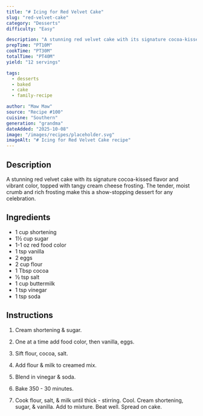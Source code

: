 ```yaml
---
title: "# Icing for Red Velvet Cake"
slug: "red-velvet-cake"
category: "Desserts"
difficulty: "Easy"

description: "A stunning red velvet cake with its signature cocoa-kissed flavor and vibrant color, topped with tangy cream cheese frosting. The tender, moist crumb and rich frosting make this a show-stopping dessert for any celebration."
prepTime: "PT10M"
cookTime: "PT30M"
totalTime: "PT40M"
yield: "12 servings"

tags:
  - desserts
  - baked
  - cake
  - family-recipe

author: "Maw Maw"
source: "Recipe #100"
cuisine: "Southern"
generation: "grandma"
dateAdded: "2025-10-08"
image: "/images/recipes/placeholder.svg"
imageAlt: "# Icing for Red Velvet Cake recipe"
---
```


## Description

A stunning red velvet cake with its signature cocoa-kissed flavor and vibrant color, topped with tangy cream cheese frosting. The tender, moist crumb and rich frosting make this a show-stopping dessert for any celebration.

## Ingredients

- 1 cup shortening
- 1½ cup sugar
- 1-1 oz red food color
- 1 tsp vanilla
- 2 eggs
- 2 cup flour
- 1 Tbsp cocoa
- ½ tsp salt
- 1 cup buttermilk
- 1 tsp vinegar
- 1 tsp soda

## Instructions

1. Cream shortening & sugar.

2. One at a time add food color, then vanilla, eggs.

3. Sift flour, cocoa, salt.

4. Add flour & milk to creamed mix.

5. Blend in vinegar & soda.

6. Bake 350 - 30 minutes.

7. Cook flour, salt, & milk until thick - stirring. Cool. Cream shortening, sugar, & vanilla. Add to mixture. Beat well. Spread on cake.
